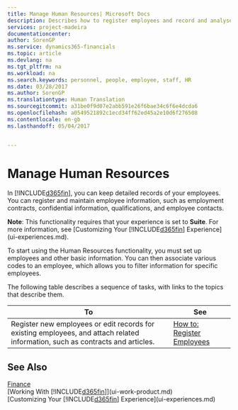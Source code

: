 ```yaml
---
title: Manage Human Resources| Microsoft Docs
description: Describes how to register employees and record and analyse absence.
services: project-madeira
documentationcenter: 
author: SorenGP
ms.service: dynamics365-financials
ms.topic: article
ms.devlang: na
ms.tgt_pltfrm: na
ms.workload: na
ms.search.keywords: personnel, people, employee, staff, HR
ms.date: 03/28/2017
ms.author: SorenGP
ms.translationtype: Human Translation
ms.sourcegitcommit: a31be0f9d07e2abb591e26f6bae34c6f6e4dcda6
ms.openlocfilehash: a0549521892c1ecd34ff62ed45a2e10d6f276508
ms.contentlocale: en-gb
ms.lasthandoff: 05/04/2017


---
```

# <a name="manage-human-resources"></a>Manage Human Resources
In [!INCLUDE[d365fin](includes/d365fin_md.md)], you can keep detailed records of your employees. You can register and maintain employee information, such as employment contracts, confidential information, qualifications, and employee contacts.

**Note**: This functionality requires that your experience is set to **Suite**. For more information, see [Customizing Your [!INCLUDE[d365fin](includes/d365fin_md.md)] Experience](ui-experiences.md).

To start using the Human Resources functionality, you must set up employees and other basic information. You can then associate various codes to an employee, which allows you to filter information for specific employees.

The following table describes a sequence of tasks, with links to the topics that describe them.

| To | See |
| --- | --- |
| Register new employees or edit records for existing employees, and attach related information, such as contracts and articles. |[How to: Register Employees](hr-how-register-employees.md) |

## <a name="see-also"></a>See Also
[Finance](finance.md)  
[Working With [!INCLUDE[d365fin](includes/d365fin_md.md)]](ui-work-product.md)  
[Customizing Your [!INCLUDE[d365fin](includes/d365fin_md.md)] Experience](ui-experiences.md)        

